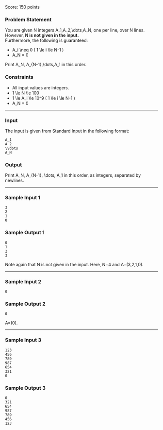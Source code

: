 Score: 150 points

### Problem Statement

You are given N integers A\_1,A\_2,\dots,A\_N, one per line, over N lines. However, **N is not given in the input.**  
Furthermore, the following is guaranteed:

* A\_i \neq 0 ( 1 \le i \le N-1 )
* A\_N = 0

Print A\_N, A\_{N-1},\dots,A\_1 in this order.

### Constraints

* All input values are integers.
* 1 \le N \le 100
* 1 \le A\_i \le 10^9 ( 1 \le i \le N-1 )
* A\_N = 0

---

### Input

The input is given from Standard Input in the following format:

```
A_1
A_2
\vdots
A_N
```

### Output

Print A\_N, A\_{N-1}, \dots, A\_1 in this order, as integers, separated by newlines.

---

### Sample Input 1

```
3
2
1
0
```

### Sample Output 1

```
0
1
2
3
```

Note again that N is not given in the input.
Here, N=4 and A=(3,2,1,0).

---

### Sample Input 2

```
0
```

### Sample Output 2

```
0
```

A=(0).

---

### Sample Input 3

```
123
456
789
987
654
321
0
```

### Sample Output 3

```
0
321
654
987
789
456
123
```
